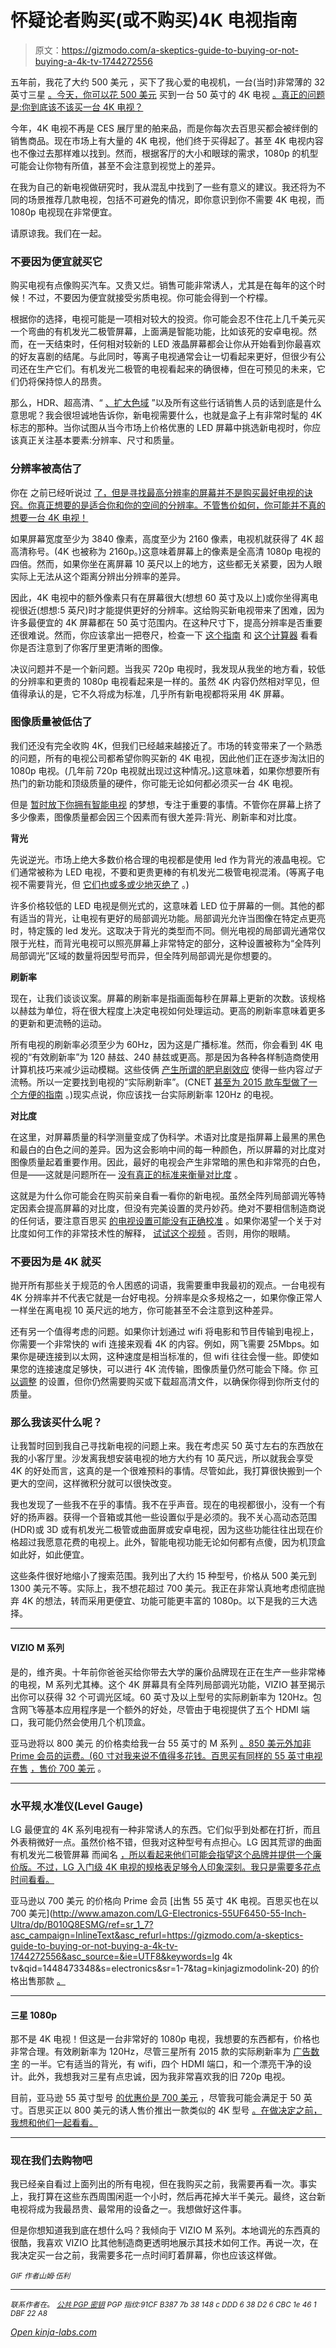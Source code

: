 # 怀疑论者购买(或不购买)4K 电视指南

> 原文：<https://gizmodo.com/a-skeptics-guide-to-buying-or-not-buying-a-4k-tv-1744272556>

五年前，我花了大约 500 美元 ，买下了我心爱的电视机，一台(当时)非常薄的 32 英寸三星 [。今天，你可以花 500 美元](http://gizmodo.com/why-is-my-smart-home-so-fucking-dumb-1684949715) 买到一台 50 英寸的 4K 电视 [。真正的问题是:你到底该不该买一台 4K 电视？](http://www.amazon.com/Sceptre-U508CV-UMK-50-Inch-Glass-Ultra/dp/B00S4HI7CO?asc_campaign=InlineText&asc_refurl=https://gizmodo.com/a-skeptics-guide-to-buying-or-not-buying-a-4k-tv-1744272556&asc_source=&tag=kinjagizmodolink-20)



今年，4K 电视不再是 CES 展厅里的舶来品，而是你每次去百思买都会被绊倒的销售商品。现在市场上有大量的 4K 电视，他们终于买得起了。甚至 4K 电视内容也不像过去那样难以找到。然而，根据客厅的大小和眼球的需求，1080p 的机型可能会让你物有所值，甚至不会注意到视觉上的差异。

在我为自己的新电视做研究时，我从混乱中找到了一些有意义的建议。我还将为不同的场景推荐几款电视，包括不可避免的情况，即你意识到你不需要 4K 电视，而 1080p 电视现在非常便宜。

请原谅我。我们在一起。

### 不要因为便宜就买它

购买电视有点像购买汽车。又贵又烂。销售可能非常诱人，尤其是在每年的这个时候！不过，不要因为便宜就接受劣质电视。你可能会得到一个柠檬。

根据你的选择，电视可能是一项相对较大的投资。你可能会忍不住花上几千美元买一个弯曲的有机发光二极管屏幕，上面满是智能功能，比如该死的安卓电视。然而，在一天结束时，任何相对较新的 LED 液晶屏幕都会让你从开始看到你最喜欢的好友喜剧的结尾。与此同时，等离子电视通常会让一切看起来更好，但很少有公司还在生产它们。有机发光二极管的电视看起来的确很棒，但在可预见的未来，它们仍将保持惊人的昂贵。

那么，HDR、超高清、“ [、扩大色域](http://www.cnet.com/news/ultra-hd-tv-color-part-ii-the-future/) ”以及所有这些行话销售人员的话到底是什么意思呢？我会很坦诚地告诉你，新电视需要什么，也就是盒子上有非常时髦的 4K 标志的那种。当你试图从当今市场上价格优惠的 LED 屏幕中挑选新电视时，你应该真正关注基本要素:分辨率、尺寸和质量。

### 分辨率被高估了

你在 之前已经听说过 [了，但是寻找最高分辨率的屏幕并不是购买最好电视的诀窍。你真正想要的是适合你和你的空间的分辨率。不管售价如何，你可能并不真的想要一台 4K 电视！](http://gizmodo.com/how-4k-tv-works-5944270)

如果屏幕宽度至少为 3840 像素，高度至少为 2160 像素，电视机就获得了 4K 超高清称号。(4K 也被称为 2160p。)这意味着屏幕上的像素是全高清 1080p 电视的四倍。然而，如果你坐在离屏幕 10 英尺以上的地方，这些都无关紧要，因为人眼实际上无法从这个距离分辨出分辨率的差异。

因此，4K 电视中的额外像素只有在屏幕很大(想想 60 英寸及以上)或你坐得离电视很近(想想:5 英尺)时才能提供更好的分辨率。这给购买新电视带来了困难，因为许多最便宜的 4K 屏幕都在 50 英寸范围内。在这种尺寸下，提高分辨率是否重要还很难说。然而，你应该拿出一把卷尺，检查一下 [这个指南](http://carltonbale.com/does-4k-resolution-matter/) 和 [这个计算器](http://referencehometheater.com/2013/commentary/4k-calculator/) 看看你是否注意到了你客厅里更清晰的图像。

决议问题并不是一个新问题。当我买 720p 电视时，我发现从我坐的地方看，较低的分辨率和更贵的 1080p 电视看起来是一样的。虽然 4K 内容仍然相对罕见，但值得承认的是，它不久将成为标准，几乎所有新电视都将采用 4K 屏幕。

### 图像质量被低估了

我们还没有完全收购 4K，但我们已经越来越接近了。市场的转变带来了一个熟悉的问题，所有的电视公司都希望你购买新的 4K 电视，因此他们正在逐步淘汰旧的 1080p 电视。(几年前 720p 电视就出现过这种情况。)这意味着，如果你想要所有热门的新功能和顶级质量的硬件，你可能无论如何都必须买一台 4K 电视。

但是 [暂时放下你拥有智能电视](http://gizmodo.com/3d-tv-is-dead-lets-hope-smart-tv-is-next-1677633906) 的梦想，专注于重要的事情。不管你在屏幕上挤了多少像素，图像质量都会因三个因素而有很大差异:背光、刷新率和对比度。

**背光**

先说逆光。市场上绝大多数价格合理的电视都是使用 led 作为背光的液晶电视。它们通常被称为 LED 电视，不要和更贵更棒的有机发光二极管电视混淆。(等离子电视不需要背光，但 [它们也或多或少地灭绝了](http://www.pcmag.com/article2/0,2817,2387377,00.asp) 。)

许多价格较低的 LED 电视是侧光式的，这意味着 LED 位于屏幕的一侧。其他的都有适当的背光，让电视有更好的局部调光功能。局部调光允许当图像在特定点更亮时，特定簇的 led 发光。这取决于背光的类型而不同。侧光电视的局部调光通常仅限于光柱，而背光电视可以照亮屏幕上非常特定的部分，这种设置被称为“全阵列局部调光”区域的数量将因型号而异，但全阵列局部调光是你想要的。

**刷新率**

现在，让我们谈谈议案。屏幕的刷新率是指画面每秒在屏幕上更新的次数。该规格以赫兹为单位，将在很大程度上决定电视如何处理运动。更高的刷新率意味着更多的更新和更流畅的运动。

所有电视的刷新率必须至少为 60Hz，因为这是广播标准。然而，你会看到 4K 电视的“有效刷新率”为 120 赫兹、240 赫兹或更高。那是因为各种各样制造商使用计算机技巧来减少运动模糊。这些伎俩 [产生所谓的肥皂剧效应](http://www.cnet.com/news/what-is-the-soap-opera-effect/) 使得一些内容*过于*流畅。所以一定要找到电视的“实际刷新率”。(CNET [甚至为 2015 款车型做了一个方便的指南](http://www.cnet.com/news/ultra-hd-4k-tv-refresh-rates/) 。)现实点说，你应该找一台实际刷新率 120Hz 的电视。

**对比度**

在这里，对屏幕质量的科学测量变成了伪科学。术语对比度是指屏幕上最黑的黑色和最白的白色之间的差异。因为这会影响中间的每一种颜色，所以屏幕的对比度对图像质量起着重要作用。因此，最好的电视会产生非常暗的黑色和非常亮的白色，但是——这就是问题所在— [没有真正的标准来衡量对比度](http://www.cnet.com/news/contrast-ratio-or-how-every-tv-manufacturer-lies-to-you/) 。

这就是为什么你可能会在购买前亲自看一看你的新电视。虽然全阵列局部调光等特定因素会提高屏幕的对比度，但没有完美设置的灵丹妙药。绝对不要相信制造商说的任何话，要注意百思买 [的电视设置可能没有正确校准](http://www.cnet.com/how-to/how-to-set-a-tv-up-by-eye/) 。如果你渴望一个关于对比度如何工作的非常技术性的解释， [试试这个视频](https://www.youtube.com/watch?v=Y5_1UwySrmQ) 。否则，用你的眼睛。

### 不要因为是 4K 就买

抛开所有那些关于规范的令人困惑的词语，我需要重申我最初的观点。一台电视有 4K 分辨率并不代表它就是一台好电视。分辨率是众多规格之一，如果你像正常人一样坐在离电视 10 英尺远的地方，你可能甚至不会注意到这种差异。

还有另一个值得考虑的问题。如果你计划通过 wifi 将电影和节目传输到电视上，你需要一个非常快的 wifi 连接来观看 4K 的内容。例如，网飞需要 25Mbps。如果你是硬连接到以太网，这种速度是相当标准的，但 wifi 往往会慢一些。即使如果您的连接速度足够快，可以进行 4K 流传输，图像质量仍然可能会下降。你 [可以调整](http://qz.com/261426/the-hidden-commands-for-diagnosing-and-improving-your-netflix-streaming-quality/) 的设置，但你仍然需要购买或下载超高清文件，以确保你得到你所支付的质量。

### 那么我该买什么呢？

让我暂时回到我自己寻找新电视的问题上来。我在考虑买 50 英寸左右的东西放在我的小客厅里。沙发离我想安装电视的地方大约有 10 英尺远，所以就我会享受 4K 的好处而言，这真的是一个很难预料的事情。尽管如此，我打算很快搬到一个更大的空间，这样微积分就可以很快改变。

我也发现了一些我不在乎的事情。我不在乎声音。现在的电视都很小，没有一个有好的扬声器。获得一个音箱或其他一些设置似乎是必须的。我不关心高动态范围(HDR)或 3D 或有机发光二极管或曲面屏或安卓电视，因为这些功能往往出现在价格超过我愿意花费的电视上。此外，智能电视功能无论如何都有点傻，因为机顶盒如此好，如此便宜。

这些条件很好地缩小了搜索范围。我列出了大约 15 种型号，价格从 500 美元到 1300 美元不等。实际上，我不想花超过 700 美元。我正在非常认真地考虑彻底抛弃 4K 的想法，转而采用更便宜、功能可能更丰富的 1080p。以下是我的三大选择。

* * *

#### VIZIO M 系列

是的，维齐奥。十年前你爸爸买给你带去大学的廉价品牌现在正在生产一些非常棒的电视，M 系列尤其棒。这个 4K 屏幕具有全阵列局部调光功能，VIZIO 甚至揭示出你可以获得 32 个可调光区域。60 英寸及以上型号的实际刷新率为 120Hz。包含网飞等基本应用程序是一个额外的好处，尽管由于电视提供了五个 HDMI 端口，我可能仍然会使用几个机顶盒。

亚马逊将以 800 美元 的价格卖给我一台 55 英寸的 M 系列 [。850 美元外加非 Prime 会员的运费。(60 寸对我来说不值得多花钱。百思买有同样的 55 英寸电视在售](http://www.amazon.com/dp/B00T63YUJO/ref=twister_B00W4YBO1Y?_encoding=UTF8&asc_campaign=InlineText&asc_refurl=https://gizmodo.com/a-skeptics-guide-to-buying-or-not-buying-a-4k-tv-1744272556&asc_source=&psc=1&tag=kinjagizmodolink-20) [，售价 700 美元](http://www.bestbuy.com/site/vizio-55-class-54-64-diag--led-2160p-smart-4k-ultra-hdtv-black/4453604.p?id=1219749488598&skuId=4453604) 。

* * *

### 水平规ˌ水准仪(Level Gauge)

LG 最便宜的 4K 系列电视有一种非常诱人的东西。它们似乎到处都在打折，而且外表稍微好一点。虽然价格不错，但我对这种型号有点担心。LG 因其荒谬的曲面有机发光二极管屏幕 而闻名 [，所以看起来他们可能会指望这个品牌并提供一个廉价版。不过，LG 入门级 4K 电视的规格表足够令人印象深刻。我只是需要多花点时间看看。](http://gizmodo.com/lg-curved-oled-vs-sony-4k-lcd-which-tv-tech-reigns-su-1658030475)

亚马逊以 700 美元 的价格向 Prime 会员 [出售 55 英寸 4K 电视。百思买也在以 700 美元](http://www.amazon.com/LG-Electronics-55UF6450-55-Inch-Ultra/dp/B010Q8ESMG/ref=sr_1_7?asc_campaign=InlineText&asc_refurl=https://gizmodo.com/a-skeptics-guide-to-buying-or-not-buying-a-4k-tv-1744272556&asc_source=&ie=UTF8&keywords=lg 4k tv&qid=1448473348&s=electronics&sr=1-7&tag=kinjagizmodolink-20) 的价格出售那款 [。](http://www.bestbuy.com/site/lg-55-class-54-6-diag--led-2160p-smart-4k-ultra-hd-tv-black/4517500.p?id=1219755712403&skuId=4517500)

* * *

#### 三星 1080p

那不是 4K 电视！但这是一台非常好的 1080p 电视，我想要的东西都有，价格也非常合理。有效刷新率为 120Hz，尽管三星所有 2015 款的实际刷新率为 [广告数字](http://www.cnet.com/news/ultra-hd-4k-tv-refresh-rates/) 的一半。它有适当的背光，有 wifi，四个 HDMI 端口，和一个漂亮干净的设计。此外，我想我对三星有点忠诚，因为我非常喜欢我的旧 720p 电视。

目前，亚马逊 55 英寸型号 [的优惠价是 700 美元](http://www.amazon.com/dp/B00U313XZA/ref=psdc_6459737011_t2_B00U9U983Q?asc_campaign=InlineText&asc_refurl=https://gizmodo.com/a-skeptics-guide-to-buying-or-not-buying-a-4k-tv-1744272556&asc_source=&tag=kinjagizmodolink-20) ，尽管我可能会满足于 50 英寸。百思买正以 800 美元的诱人售价推出一款类似的 4K 型号 [。在做决定之前，我想和他们一起看看。](http://www.bestbuy.com/site/samsung-55-class-54-6-diag--led-2160p-smart-4k-ultra-hd-tv-black/4351100.p?id=1219735413742&skuId=4351100)

* * *

### 现在我们去购物吧

我已经亲自看过上面列出的所有电视，但在我购买之前，我需要再看一次。事实上，我打算在这些东西周围闲逛一个小时，然后再花掉大半千美元。最终，这台新电视将成为我最昂贵、最常用的设备之一。我想做好这件事。

但是你想知道我到底在想什么吗？我倾向于 VIZIO M 系列。本地调光的东西真的很酷，我喜欢 VIZIO 比其他制造商更透明地展示其技术如何工作。再说一次，在我决定买一台之前，我需要多花一点时间盯着屏幕，你也应该这样做。

<small>*GIF 作者山姆·伍利*</small>

* * *

<small>*联系作者在*</small>[<small></small>](mailto:adam@gizmodo.com)*<small>*。*</small>
[<small>*公共 PGP 密钥*</small>](http://ace.kinja.com/adam-clark-estess-public-pgp-key-1689696142)
<small>*PGP 指纹:91CF B387 7b 38 148 c DDD 6 38 D2 6 CBC 1e 46 1 DBF 22 A8*</small>*

*[Open *kinja-labs.com*](http://kinja-labs.com/related-widget/?posts=1741712594,1740643958,1744441383&title=Miscellany…)*
